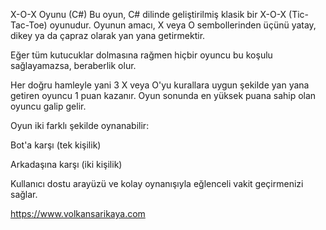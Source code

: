 X-O-X Oyunu (C#)
Bu oyun, C# dilinde geliştirilmiş klasik bir X-O-X (Tic-Tac-Toe) oyunudur. Oyunun amacı, X veya O sembollerinden üçünü yatay, dikey ya da çapraz olarak yan yana getirmektir.

Eğer tüm kutucuklar dolmasına rağmen hiçbir oyuncu bu koşulu sağlayamazsa, beraberlik olur.

Her doğru hamleyle yani 3 X veya O'yu kurallara uygun şekilde yan yana getiren oyuncu 1 puan kazanır. Oyun sonunda en yüksek puana sahip olan oyuncu galip gelir.

Oyun iki farklı şekilde oynanabilir:

Bot'a karşı (tek kişilik)

Arkadaşına karşı (iki kişilik)

Kullanıcı dostu arayüzü ve kolay oynanışıyla eğlenceli vakit geçirmenizi sağlar.

https://www.volkansarikaya.com

